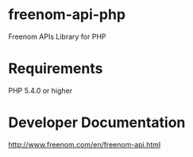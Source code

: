 # freenom-api-php
Freenom APIs Library for PHP

# Requirements
PHP 5.4.0 or higher

# Developer Documentation
http://www.freenom.com/en/freenom-api.html
